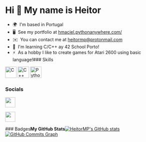 Hi 👋 My name is Heitor
=======================

*   🌍  I'm based in Portugal
*   🖥️  See my portfolio at [hmaciel.pythonanywhere.com/](http://hmaciel.pythonanywhere.com/)
*   ✉️  You can contact me at [heitormp@protonmail.com](mailto:heitormp@protonmail.com)
*   🧠  I'm learning C/C++ ay 42 School Porto!
*   ⚡  As a hobby I like to create games for Atari 2600 using basic language!### Skills 
<p align="left">
<a href="https://docs.microsoft.com/en-us/cpp/?view=msvc-170" target="_blank" rel="noreferrer"><img src="https://raw.githubusercontent.com/danielcranney/readme-generator/main/public/icons/skills/c-colored.svg" width="36" height="36" alt="C" /></a>
<a href="https://docs.microsoft.com/en-us/cpp/?view=msvc-170" target="_blank" rel="noreferrer"><img src="https://raw.githubusercontent.com/danielcranney/readme-generator/main/public/icons/skills/cplusplus-colored.svg" width="36" height="36" alt="C++" /></a>
<a href="https://www.python.org/" target="_blank" rel="noreferrer"><img src="https://raw.githubusercontent.com/danielcranney/readme-generator/main/public/icons/skills/python-colored.svg" width="36" height="36" alt="Python" /></a>
</p>
                    
 ### Socials
                  
<p align="left">
                          
<a href="https://www.github.com/HeitorMP" target="_blank" rel="noreferrer"><img src="https://raw.githubusercontent.com/danielcranney/readme-generator/main/public/icons/socials/github.svg" width="32" height="32" /></a>
                          
<a href="https://www.linkedin.com/in/heitor-maciel-pinto-1216a324/" target="_blank" rel="noreferrer"><img src="https://raw.githubusercontent.com/danielcranney/readme-generator/main/public/icons/socials/linkedin.svg" width="32" height="32" /></a></p>### Badges<b>My GitHub Stats</b><a href="http://www.github.com/HeitorMP"><img src="https://github-readme-stats.vercel.app/api?username=HeitorMP&show_icons=true&hide=&count_private=true&title_color=0891b2&text_color=ffffff&icon_color=0891b2&bg_color=1c1917&hide_border=true&show_icons=true" alt="HeitorMP's GitHub stats" /></a><a
href="http://www.github.com/HeitorMP"><img src="https://github-readme-activity-graph.cyclic.app/graph?username=HeitorMP&bg_color=1c1917&color=ffffff&line=0891b2&point=ffffff&area_color=1c1917&area=true&hide_border=true&custom_title=GitHub%20Commits%20Graph" alt="GitHub Commits Graph" /></a>
